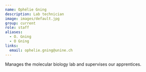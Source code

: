 ```yaml
---
name: Ophélie Gning
description: Lab technician
image: images/default.jpg
group: current
role: staff
aliases:
  - O. Gning
  - O Gning
links:
  email: ophelie.gning@unine.ch
---
```


Manages the molecular biology lab and supervises our apprentices.